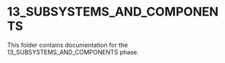 # 13_SUBSYSTEMS_AND_COMPONENTS

This folder contains documentation for the 13_SUBSYSTEMS_AND_COMPONENTS phase.
